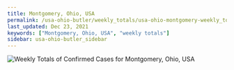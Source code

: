 ```yaml
---
title: Montgomery, Ohio, USA
permalink: /usa-ohio-butler/weekly_totals/usa-ohio-montgomery-weekly_totals.html
last_updated: Dec 23, 2021
keywords: ["Montgomery, Ohio, USA", "weekly totals"]
sidebar: usa-ohio-butler_sidebar
---
```


![Weekly Totals of Confirmed Cases for Montgomery, Ohio, USA](/covid_tracker/images/graphs/usa-ohio-montgomery-weekly_totals_graph.png)
